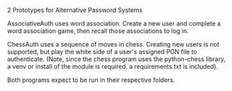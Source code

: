 2 Prototypes for Alternative Password Systems

AssociativeAuth uses word association. Create a new user and complete a word association game, then recall those associations to log in.

ChessAuth uses a sequence of moves in chess. Creating new users is not supported, but play the white side of a user's assigned PGN file to authenticate.
(Note, since the chess program uses the python-chess library, a venv or install of the module is required. a requirements.txt is included). 

Both programs expect to be run in their respective folders. 
